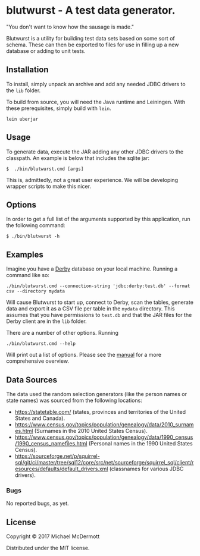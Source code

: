 # blutwurst - A test data generator.

"You don't want to know how the sausage is made."

Blutwurst is a utility for building test data sets based on some sort of
schema. These can then be exported to files for use in filling up a new
database or adding to unit tests.

## Installation

To install, simply unpack an archive and add any needed JDBC drivers to the
`lib` folder. 

To build from source, you will need the Java runtime and Leiningen. With these
prerequisites, simply build with `lein`.

    lein uberjar

## Usage

To generate data, execute the JAR adding any other JDBC drivers to the classpath. An example is below that includes the sqlite jar:

    $  ./bin/blutwurst.cmd [args]

This is, admittedly, not a great user experience. We will be developing wrapper scripts to make this nicer.    

## Options

In order to get a full list of the arguments supported by this application, run the following command:

    $ ./bin/blutwurst -h

## Examples

Imagine you have a [Derby](https://db.apache.org/derby/) database on your local machine. Running a command like so:

    ./bin/blutwurst.cmd --connection-string 'jdbc:derby:test.db' --format csv --directory mydata 

Will cause Blutwurst to start up, connect to Derby, scan the tables, generate data and export it as a CSV file per 
table in the `mydata` directory. This assumes that you have permissions to `test.db` and that the JAR files for the Derby client
are in the `lib` folder.

There are a number of other options. Running

    ./bin/blutwurst.cmd --help

Will print out a list of options. Please see the [manual](doc/intro.md) for a more comprehensive overview.

## Data Sources

The data used the random selection generators (like the person names or state names) was sourced
from the following locations:

* https://statetable.com/ (states, provinces and territories of the United States and Canada).
* https://www.census.gov/topics/population/genealogy/data/2010_surnames.html (Surnames in the 2010 United States Census).
* https://www.census.gov/topics/population/genealogy/data/1990_census/1990_census_namefiles.html (Personal names in the 1990 United States Census).
* https://sourceforge.net/p/squirrel-sql/git/ci/master/tree/sql12/core/src/net/sourceforge/squirrel_sql/client/resources/defaults/default_drivers.xml (classnames for various JDBC drivers).

### Bugs

No reported bugs, as yet.

## License

Copyright © 2017 Michael McDermott

Distributed under the MIT license.
